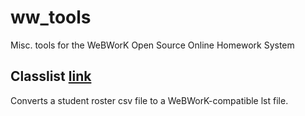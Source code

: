 # ww_tools
Misc. tools for the WeBWorK Open Source Online Homework System

## Classlist [link](https://pschan-gh.github.io/classlist/classlist.html)
Converts a student roster csv file to a WeBWorK-compatible lst file.
